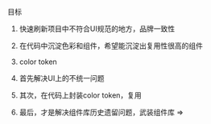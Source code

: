 目标
1. 快速刷新项目中不符合UI规范的地方，品牌一致性
2. 在代码中沉淀色彩和组件，希望能沉淀出复用性很高的组件
3. color token

1. 首先解决UI上的不统一问题
2. 其次，在代码上封装color token，复用
3. 最后，才是解决组件库历史遗留问题，武装组件库 => 
